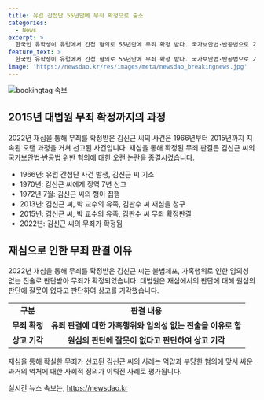 ```yaml
---
title: 유럽 간첩단 55년만에 무죄 확정으로 출소
categories:
  - News
excerpt: >
  한국인 유학생이 유럽에서 간첩 혐의로 55년만에 무죄 확정 받다. 국가보안법·반공법으로 기소된 김신근(82)씨, 불법체포와 가혹행위를 받아 임의성 없는 자백했다는 이유로 무죄 선고. 이러한 개연성을 인정한 대법원, 검찰 상고도 기각하며 판결 확정. 이 사건은 유족들까지 무죄 판결을 받아 음모론에 대한 일련의 해결을 보여준 사례.
feature_text: >
  한국인 유학생이 유럽에서 간첩 혐의로 55년만에 무죄 확정 받다. 국가보안법·반공법으로 기소된 김신근(82)씨, 불법체포와 가혹행위를 받아 임의성 없는 자백했다는 이유로 무죄 선고. 이러한 개연성을 인정한 대법원, 검찰 상고도 기각하며 판결 확정. 이 사건은 유족들까지 무죄 판결을 받아 음모론에 대한 일련의 해결을 보여준 사례.
image: 'https://newsdao.kr/res/images/meta/newsdao_breakingnews.jpg'
---
```


<p><img src="https://newsdao.kr/res/images/meta/newsdao_breakingnews.jpg" alt="bookingtag 속보" /></p>

<h2 data-ke-size="size26">2015년 대법원 무죄 확정까지의 과정</h2>

<p data-ke-size="size16">2022년 재심을 통해 무죄를 확정받은 김신근 씨의 사건은 1966년부터 2015년까지 지속된 오랜 과정을 거쳐 선고된 사건입니다. 재심을 통해 확정된 무죄 판결은 김신근 씨의 국가보안법·반공법 위반 혐의에 대한 오랜 논란을 종결시켰습니다.</p>

<ul>
    <li>1966년: 유럽 간첩단 사건 발생, 김신근 씨 기소</li>
    <li>1970년: 김신근 씨에게 징역 7년 선고</li>
    <li>1972년 7월: 김신근 씨의 형이 집행</li>
    <li>2013년: 김신근 씨, 박 교수의 유족,  김판수 씨 재심을 청구</li>
    <li>2015년: 김신근 씨, 박 교수의 유족, 김판수 씨 무죄 확정판결</li>
    <li>2022년: 김신근 씨의 무죄가 확정됨</li>
</ul>

<h2 data-ke-size="size26">재심으로 인한 무죄 판결 이유</h2>

<p data-ke-size="size16">2022년 재심을 통해 무죄를 확정받은 김신근 씨는 불법체포, 가혹행위로 인한 임의성 없는 진술로 판단받아 무죄가 확정되었습니다. 대법원은 재심에서의 판단에 대해 원심의 판단에 잘못이 없다고 판단하여 상고를 기각했습니다.</p>

<table>
    <tr>
        <td style="text-align: center; height: 17px;"><b>구분</b></td>
        <td style="text-align: center; height: 17px;"><b>판결 내용</b></td>
    </tr>
    <tr>
        <td style="text-align: center; height: 17px;"><b>무죄 확정</b></td>
        <td style="text-align: center; height: 17px;"><b>유죄 판결에 대한 가혹행위와 임의성 없는 진술을 이유로 함</b></td>
    </tr>
    <tr>
        <td style="text-align: center; height: 17px;"><b>상고 기각</b></td>
        <td style="text-align: center; height: 17px;"><b>원심의 판단에 잘못이 없다고 판단하여 상고 기각</b></td>
    </tr>
</table>

<p data-ke-size="size16">재심을 통해 확실한 무죄가 선고된 김신근 씨의 사례는 억압과 부당한 혐의에 맞서 싸운 과거의 억처에 대한 사회적 정의가 이뤄진 사례로 평가됩니다.</p>
실시간 뉴스 속보는, <a href="https://newsdao.kr" rel="dofollow">https://newsdao.kr</a>


